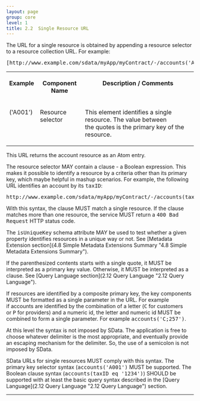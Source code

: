 ```yaml
---
layout: page
group: core
level: 1
title: 2.2  Single Resource URL
---
```


The URL for a single resource is obtained by appending a resource selector to
a resource collection URL. For example:

<pre>[http://www.example.com/sdata/myApp/myContract/-/accounts('A001'](http://www.example.com/sdata/myApp/myContract/-/accounts()) </pre>

<table class="content" print-width="100%" width="100%">
<tbody>

<tr>

<th valign="top">

**Example**

</th>
<th>

**Component Name**

</th>
<th valign="top">

**Description / Comments**

</th>

</tr>

<tr>

<td valign="top">

('A001')

</td>
<td valign="top">

Resource selector

</td>
<td>

This element identifies a single resource. The value between the&nbsp;quotes is
the primary key of the resource.

</td>

</tr>

</tbody>
</table>

This URL returns the account resource as an Atom entry.

The resource selector MAY contain a clause -&nbsp;a Boolean expression. This makes
it possible to identify a resource by a criteria other than its primary key,
which maybe helpful in mashup scenarios. For example, the following URL
identifies an account by its <tt>taxID</tt>:

<pre>http://www.example.com/sdata/myApp/myContract/-/accounts(taxID eq '1234')</pre>

With this syntax, the clause MUST match a single resource. If the clause
matches more than one resource, the service MUST return a <tt>400 Bad
Request</tt> HTTP status code.

The <tt>isUniqueKey</tt> schema attribute MAY be used to test whether a given
property&nbsp;identifies resources in a unique way or not. See
[Metadata Extension section](4.8 Simple Metadata Extensions Summary "4.8 Simple Metadata Extensions Summary").

If the parenthesized contents starts with a single quote, it MUST be
interpreted as a primary key value. Otherwise, it MUST be interpreted as a
clause. See [Query Language section](2.12 Query Language "2.12  Query Language").

If resources are identified by a composite primary key, the key components
MUST be formatted as a single parameter in the URL. For example if&nbsp;accounts are
identified by the combination of a letter (<tt>C</tt> for customers
or&nbsp;<tt>P</tt> for providers) and a numeric id, the letter and numeric id MUST be
combined to form a single&nbsp;parameter. For example <tt>accounts('C;257')</tt>.

At this level the syntax is not imposed by SData. The application is free to
choose whatever delimiter is the most appropriate, and eventually provide an
escaping mechanism for the delimiter. So, the use of a semicolon is not imposed
by SData.

SData URLs for single resources MUST comply with this syntax.
The primary key selector syntax (<tt>accounts('A001')</tt> MUST be supported.
The Boolean clause syntax (<tt>accounts(taxID eq '1234')</tt>) SHOULD be
supported with at least the basic query syntax described in the
[Query Language](2.12 Query Language "2.12  Query Language") section.

* * *